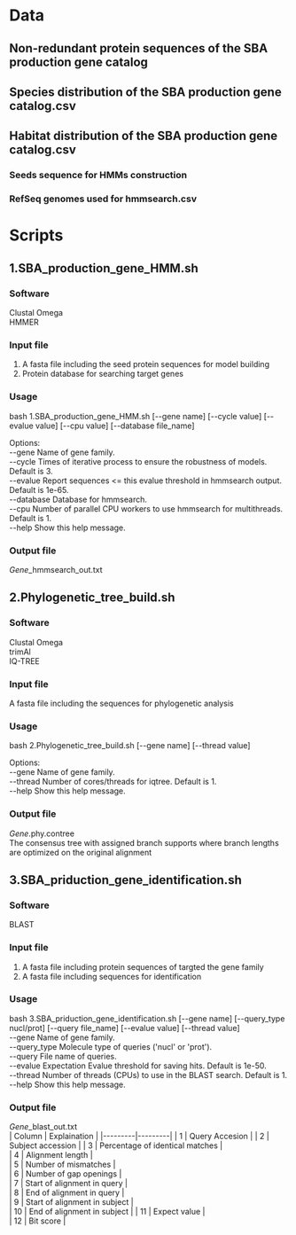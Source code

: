 # Data
## Non-redundant protein sequences of the SBA production gene catalog
## Species distribution of the SBA production gene catalog.csv
## Habitat distribution of the SBA production gene catalog.csv
### Seeds sequence for HMMs construction
### RefSeq genomes used for hmmsearch.csv
# Scripts
## 1.SBA_production_gene_HMM.sh
### Software
Clustal Omega  
HMMER
### Input file
1. A fasta file including the seed protein sequences for model building
2. Protein database for searching target genes
### Usage
bash 1.SBA_production_gene_HMM.sh [--gene name] [--cycle value] [--evalue value]  [--cpu value] [--database file_name]

Options:  
  --gene      Name of gene family.  
  --cycle     Times of iterative process to ensure the robustness of models. Default is 3.  
  --evalue    Report sequences <= this evalue threshold in hmmsearch output. Default is 1e-65.  
  --database  Database for hmmsearch.  
  --cpu       Number of parallel CPU workers to use hmmsearch for multithreads. Default is 1.  
  --help      Show this help message.
### Output file
*Gene*_hmmsearch_out.txt
## 2.Phylogenetic_tree_build.sh
### Software
Clustal Omega  
trimAl  
IQ-TREE
### Input file
A fasta file including the sequences for phylogenetic analysis
### Usage
bash 2.Phylogenetic_tree_build.sh [--gene name]  [--thread value] 
  
Options:  
  --gene      Name of gene family.  
  --thread    Number of cores/threads for iqtree. Default is 1.  
  --help      Show this help message.
### Output file
*Gene*.phy.contree  
The consensus tree with assigned branch supports where branch lengths are optimized on the original alignment
## 3.SBA_priduction_gene_identification.sh
### Software
BLAST
### Input file
1. A fasta file including protein sequences of targted the gene family 
2. A fasta file including sequences for identification
### Usage
bash 3.SBA_priduction_gene_identification.sh [--gene name] [--query_type nucl/prot] [--query file_name]  [--evalue value] [--thread value]  
  --gene        Name of gene family.  
  --query_type  Molecule type of queries ('nucl' or 'prot').  
  --query       File name of queries.  
  --evalue      Expectation Evalue threshold for saving hits. Default is 1e-50.  
  --thread      Number of threads (CPUs) to use in the BLAST search. Default is 1.  
  --help        Show this help message.
### Output file
*Gene*_blast_out.txt  
| Column | Explaination |
|---------|---------|
|    1   | Query Accesion |
|    2   | Subject accession |
|    3   | Percentage of identical matches |  
|    4   | Alignment length |  
|    5   | Number of mismatches |  
|    6   | Number of gap openings |  
|    7   | Start of alignment in query |  
|    8   | End of alignment in query |  
|    9   | Start of alignment in subject |  
|    10  | End of alignment in subject |
|    11  | Expect value |  
|    12  | Bit score |
